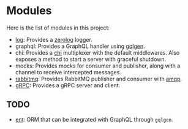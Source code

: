 # Modules

Here is the list of modules in this project:

- [log](./logs.md): Provides a [zerolog](https://github.com/rs/zerolog) logger.
- graphql: Provides a GraphQL handler using [gqlgen](https://gqlgen.com/).
- chi: Provides a [chi](https://go-chi.io/#/) multiplexer with the default
       middlewares. Also exposes a method to start a server with graceful
       shutdown.
- mocks: Provides mocks for consumer and publisher, along with a channel to
         receive intercepted messages.
- [rabbitmq](./events.md): Provides RabbitMQ publisher and consumer with
            [amqp]("https://github.com/rabbitmq/amqp091-go").
- [gRPC](./grpc.md): Provides a gRPC server and client.

## TODO

- [ent](https://entgo.io/): ORM that can be integrated with GraphQL through
  `gqlgen`.
